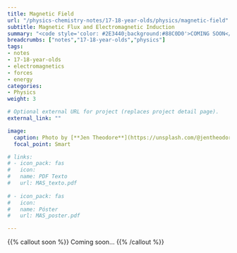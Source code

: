 ```yaml
---
title: Magnetic Field
url: "/physics-chemistry-notes/17-18-year-olds/physics/magnetic-field"
subtitle: Magnetic Flux and Electromagnetic Induction
summary: "<code style='color: #2E3440;background:#88C0D0'>COMING SOON</code> <br> Magnetic Field. Magnetic Flux. Electromagnetic Induction."
breadcrumbs: ["notes","17-18-year-olds","physics"]
tags:
- notes
- 17-18-year-olds
- electromagnetics
- forces
- energy
categories:
- Physics
weight: 3

# Optional external URL for project (replaces project detail page).
external_link: ""

image:
  caption: Photo by [**Jen Theodore**](https://unsplash.com/@jentheodore) on [Unsplash](https://unsplash.com)
  focal_point: Smart

# links:
# - icon_pack: fas
#   icon:
#   name: PDF Texto
#   url: MAS_texto.pdf
  
# - icon_pack: fas
#   icon:
#   name: Póster
#   url: MAS_poster.pdf

---
```


{{% callout soon %}}
Coming soon...
{{% /callout %}}
